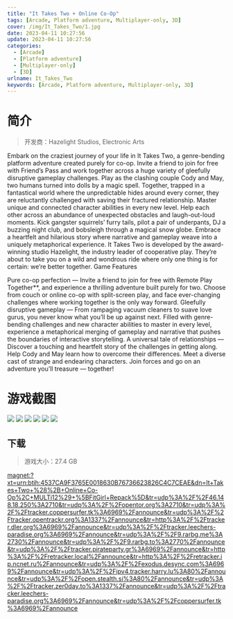 ```yaml
---
title: "It Takes Two + Online Co-Op"
tags: [Arcade, Platform adventure, Multiplayer-only, 3D]
cover: /img/It_Takes_Two/1.jpg
date: 2023-04-11 10:27:56
update: 2023-04-11 10:27:56
categories: 
  - [Arcade]
  - [Platform adventure]
  - [Multiplayer-only]
  - [3D]
urlname: It_Takes_Two
keywords: [Arcade, Platform adventure, Multiplayer-only, 3D]
---
```

# 简介

> 开发商：Hazelight Studios, Electronic Arts

Embark on the craziest journey of your life in It Takes Two, a genre-bending platform adventure created purely for co-op. Invite a friend to join for free with Friend’s Pass and work together across a huge variety of gleefully disruptive gameplay challenges. Play as the clashing couple Cody and May, two humans turned into dolls by a magic spell. Together, trapped in a fantastical world where the unpredictable hides around every corner, they are reluctantly challenged with saving their fractured relationship.
Master unique and connected character abilities in every new level. Help each other across an abundance of unexpected obstacles and laugh-out-loud moments. Kick gangster squirrels’ furry tails, pilot a pair of underpants, DJ a buzzing night club, and bobsleigh through a magical snow globe. Embrace a heartfelt and hilarious story where narrative and gameplay weave into a uniquely metaphorical experience.
It Takes Two is developed by the award-winning studio Hazelight, the industry leader of cooperative play. They’re about to take you on a wild and wondrous ride where only one thing is for certain: we’re better together.
Game Features

Pure co-op perfection — Invite a friend to join for free with Remote Play Together**, and experience a thrilling adventure built purely for two. Choose from couch or online co-op with split-screen play, and face ever-changing challenges where working together is the only way forward.
Gleefully disruptive gameplay — From rampaging vacuum cleaners to suave love gurus, you never know what you’ll be up against next. Filled with genre-bending challenges and new character abilities to master in every level, experience a metaphorical merging of gameplay and narrative that pushes the boundaries of interactive storytelling.
A universal tale of relationships — Discover a touching and heartfelt story of the challenges in getting along. Help Cody and May learn how to overcome their differences. Meet a diverse cast of strange and endearing characters. Join forces and go on an adventure you’ll treasure — together!

# 游戏截图

![](/img/It_Takes_Two/2.jpg)
![](/img/It_Takes_Two/3.jpg)
![](/img/It_Takes_Two/4.jpg)
![](/img/It_Takes_Two/5.jpg)
![](/img/It_Takes_Two/6.jpg)
![](/img/It_Takes_Two/7.jpg)


## 下载

> 游戏大小：27.4 GB

[magnet:?xt=urn:btih:4537CA9F3765E0018630B76736623826C4C7CEAE&amp;dn=It+Takes+Two+%28%2B+Online+Co-Op%2C+MULTi12%29+%5BFitGirl+Repack%5D&amp;tr=udp%3A%2F%2F46.148.18.250%3A2710&amp;tr=udp%3A%2F%2Fopentor.org%3A2710&amp;tr=udp%3A%2F%2Ftracker.coppersurfer.tk%3A6969%2Fannounce&amp;tr=udp%3A%2F%2Ftracker.opentrackr.org%3A1337%2Fannounce&amp;tr=http%3A%2F%2Ftracker.dler.org%3A6969%2Fannounce&amp;tr=udp%3A%2F%2Ftracker.leechers-paradise.org%3A6969%2Fannounce&amp;tr=udp%3A%2F%2F9.rarbg.me%3A2730%2Fannounce&amp;tr=udp%3A%2F%2F9.rarbg.to%3A2770%2Fannounce&amp;tr=udp%3A%2F%2Ftracker.pirateparty.gr%3A6969%2Fannounce&amp;tr=http%3A%2F%2Fretracker.local%2Fannounce&amp;tr=http%3A%2F%2Fretracker.ip.ncnet.ru%2Fannounce&amp;tr=udp%3A%2F%2Fexodus.desync.com%3A6969%2Fannounce&amp;tr=udp%3A%2F%2Fipv4.tracker.harry.lu%3A80%2Fannounce&amp;tr=udp%3A%2F%2Fopen.stealth.si%3A80%2Fannounce&amp;tr=udp%3A%2F%2Ftracker.zer0day.to%3A1337%2Fannounce&amp;tr=udp%3A%2F%2Ftracker.leechers-paradise.org%3A6969%2Fannounce&amp;tr=udp%3A%2F%2Fcoppersurfer.tk%3A6969%2Fannounce](magnet:?xt=urn:btih:4537CA9F3765E0018630B76736623826C4C7CEAE&amp;dn=It+Takes+Two+%28%2B+Online+Co-Op%2C+MULTi12%29+%5BFitGirl+Repack%5D&amp;tr=udp%3A%2F%2F46.148.18.250%3A2710&amp;tr=udp%3A%2F%2Fopentor.org%3A2710&amp;tr=udp%3A%2F%2Ftracker.coppersurfer.tk%3A6969%2Fannounce&amp;tr=udp%3A%2F%2Ftracker.opentrackr.org%3A1337%2Fannounce&amp;tr=http%3A%2F%2Ftracker.dler.org%3A6969%2Fannounce&amp;tr=udp%3A%2F%2Ftracker.leechers-paradise.org%3A6969%2Fannounce&amp;tr=udp%3A%2F%2F9.rarbg.me%3A2730%2Fannounce&amp;tr=udp%3A%2F%2F9.rarbg.to%3A2770%2Fannounce&amp;tr=udp%3A%2F%2Ftracker.pirateparty.gr%3A6969%2Fannounce&amp;tr=http%3A%2F%2Fretracker.local%2Fannounce&amp;tr=http%3A%2F%2Fretracker.ip.ncnet.ru%2Fannounce&amp;tr=udp%3A%2F%2Fexodus.desync.com%3A6969%2Fannounce&amp;tr=udp%3A%2F%2Fipv4.tracker.harry.lu%3A80%2Fannounce&amp;tr=udp%3A%2F%2Fopen.stealth.si%3A80%2Fannounce&amp;tr=udp%3A%2F%2Ftracker.zer0day.to%3A1337%2Fannounce&amp;tr=udp%3A%2F%2Ftracker.leechers-paradise.org%3A6969%2Fannounce&amp;tr=udp%3A%2F%2Fcoppersurfer.tk%3A6969%2Fannounce)